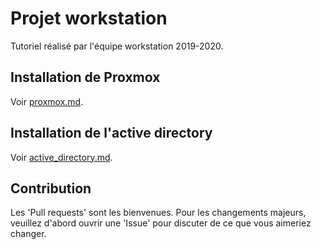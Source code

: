 # Projet workstation

Tutoriel réalisé par l'équipe workstation 2019-2020.

## Installation de Proxmox

Voir [proxmox.md](https://github.com/WarTey/workstation/blob/master/proxmox.md).

## Installation de l'active directory

Voir [active_directory.md](https://github.com/WarTey/workstation).

## Contribution

Les 'Pull requests' sont les bienvenues. Pour les changements majeurs, veuillez d'abord ouvrir une 'Issue' pour discuter de ce que vous aimeriez changer.